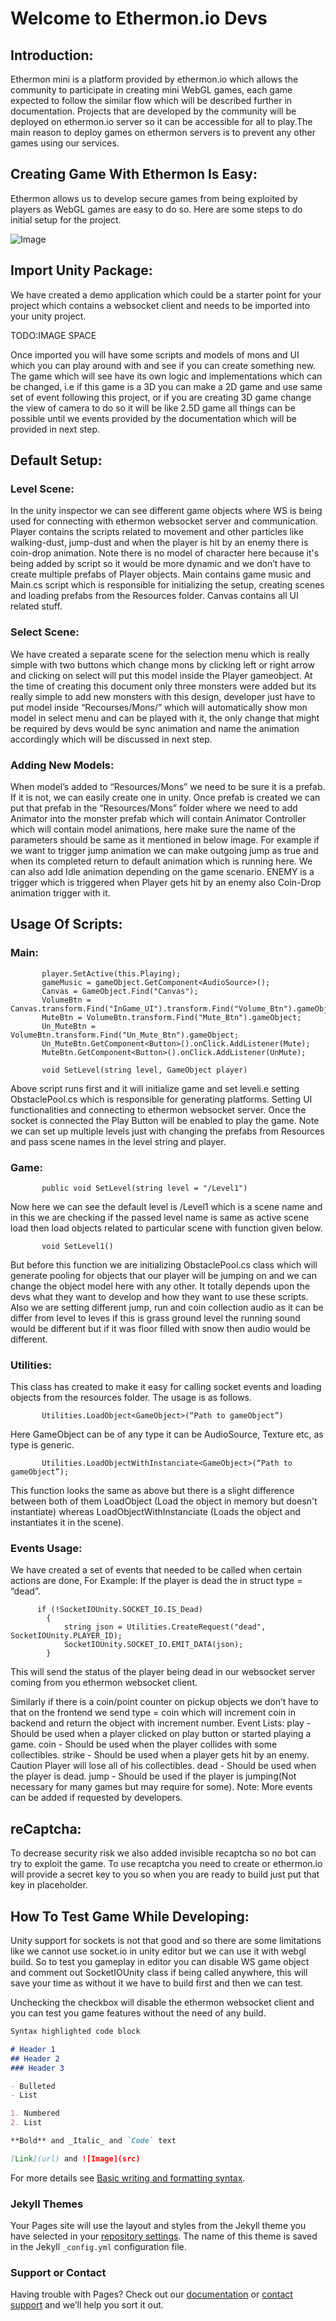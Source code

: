 # Welcome to Ethermon.io Devs

## Introduction:
Ethermon mini is a platform provided by ethermon.io which allows the community to participate in creating mini WebGL games, each game expected to follow the similar flow which will be described further in documentation. Projects that are developed by the community will be deployed on ethermon.io server so it can be accessible for all to play.The main reason to deploy games on ethermon servers is to prevent any other games using our services.

## Creating Game With Ethermon Is Easy:
Ethermon allows us to develop secure games from being exploited by players as WebGL games are easy to do so. Here are some steps to do initial setup for the project.

![Image](Sequence.io.jpg)

## Import Unity Package:
We have created a demo application which could be a starter point for your project which contains a websocket client and needs to be imported into your unity project. 

TODO:IMAGE SPACE

Once imported you will have some scripts and models of mons and UI which you can play around with and see if you can create something new. The game which will see have its own logic and implementations which can be changed, i.e if this game is a 3D you can make a 2D game and use same set of event following this project, or if you are creating 3D game change the view of camera to do so it will be like 2.5D game all things can be possible until we events provided by the documentation which will be provided in next step.



## Default Setup:

### Level Scene:
In the unity inspector we can see different game objects where WS is being used for connecting with ethermon websocket server and communication. Player contains the scripts related to movement and other particles like walking-dust, jump-dust and when the player is hit by an enemy there is coin-drop animation. Note there is no model of character here because it's being added by script so it would be more dynamic and we don’t have to create multiple prefabs of Player objects. Main contains game music and Main.cs script which is responsible for initializing the setup, creating scenes and loading prefabs from the Resources folder. Canvas contains all UI related stuff.



### Select Scene:
We have created a separate scene for the selection menu which is really simple with two buttons which change mons by clicking left or right arrow and clicking on select will put this model inside the Player gameobject. At the time of creating this document only three monsters were added but its really simple to add new monsters with this design, developer just have to put model inside “Recourses/Mons/” which will automatically show mon model in select menu and can be played with it, the only change that might be required by devs would be sync animation and name the animation accordingly which will be discussed in next step.


### Adding New Models:
When model’s added to “Resources/Mons” we need to be sure it is a prefab. If it is not, we can easily create one in unity. Once prefab is created we can put that prefab in the “Resources/Mons” folder where we need to add Animator into the monster prefab which will contain Animator Controller which will contain model animations, here make sure the name of the parameters should be same as it mentioned in below image. For example if we want to trigger jump animation we can make outgoing jump as true and when its completed return to default animation which is running here. We can also add Idle animation depending on the game scenario. ENEMY is a trigger which is triggered when Player gets hit by an enemy also Coin-Drop animation trigger with it.



## Usage Of Scripts:

### Main:

```    player = GameObject.FindGameObjectWithTag("Player");
       player.SetActive(this.Playing);
       gameMusic = gameObject.GetComponent<AudioSource>();
       Canvas = GameObject.Find("Canvas");
       VolumeBtn = Canvas.transform.Find("InGame_UI").transform.Find("Volume_Btn").gameObject;
       MuteBtn = VolumeBtn.transform.Find("Mute_Btn").gameObject;
       Un_MuteBtn = VolumeBtn.transform.Find("Un_Mute_Btn").gameObject;
       Un_MuteBtn.GetComponent<Button>().onClick.AddListener(Mute);
       MuteBtn.GetComponent<Button>().onClick.AddListener(UnMute);
 
       void SetLevel(string level, GameObject player)
```

Above script runs first and it will initialize game and set leveli.e setting ObstaclePool.cs which is responsible for generating platforms. Setting UI functionalities and connecting to ethermon websocket server. Once the socket is connected the Play Button will be enabled to play the game. Note we can set up multiple levels just with changing the prefabs from Resources and pass scene names in the level string and player.


### Game:

```
       public void SetLevel(string level = "/Level1")
```

Now here we can see the default level is /Level1 which is a scene name and in this we are checking if the passed level name is same as active scene load then load objects related to particular scene with function given below. 

```
       void SetLevel1()
```

But before this function we are initializing ObstaclePool.cs class which will generate pooling for objects that our player will be jumping on and we can change the object model here with any other. It totally depends upon the devs what they want to develop and how they want to use these scripts. Also we are setting different jump, run and coin collection audio as it can be differ from level to leves if this is grass ground level the running sound would be different but if it was floor filled with snow then audio would be different.


### Utilities:
This class has created to make it easy for calling socket events and loading objects from the resources folder. The usage is as follows.

```
       Utilities.LoadObject<GameObject>(“Path to gameObject”)
```

Here GameObject can be of any type it can be AudioSource, Texture etc, as type is generic.

```
       Utilities.LoadObjectWithInstanciate<GameObject>(“Path to gameObject”);
```

This function looks the same as above but there is a slight difference between both of them LoadObject (Load the object in memory but doesn't instantiate) whereas LoadObjectWithInstanciate (Loads the object and instantiates it in the scene).



### Events Usage:

We have created a set of events that needed to be called when certain actions are done,
For Example: If the player is dead the in struct type = “dead”.

```
      if (!SocketIOUnity.SOCKET_IO.IS_Dead)
        {
            string json = Utilities.CreateRequest("dead", SocketIOUnity.PLAYER_ID);
            SocketIOUnity.SOCKET_IO.EMIT_DATA(json);
        }
```
        
This will send the status of the player being dead in our websocket server coming from you ethermon websocket client.

Similarly if there is a coin/point counter on pickup objects we don’t have to that on the frontend we send type = coin which will increment coin in backend and return the object with increment number.
Event Lists:
play - Should be used when a player clicked on play button or started playing a game.
coin - Should be used when the player collides with some collectibles.
strike - Should be used when a player gets hit by an enemy. Caution Player will lose all of his collectibles.
dead - Should be used when the player is dead.
jump - Should be used if the player is jumping(Not necessary for many games but may require for some).
Note: More events can be added if requested by developers.


## reCaptcha:

To decrease security risk we also added invisible recaptcha so no bot can try to exploit the game. To use recaptcha you need to create or ethermon.io will provide a secret key to you so when you are ready to build just put that key in placeholder.



## How To Test Game While Developing:

Unity support for sockets is not that good and so there are some limitations like we cannot use socket.io in unity editor but we can use it with webgl build. So to test you gameplay in editor you can disable WS game object and comment out SocketIOUnity class if being called anywhere, this will save your time as without it we have to build first and then we can test.



Unchecking the checkbox will disable the ethermon websocket client and you can test you game features without the need of any build.




```markdown
Syntax highlighted code block

# Header 1
## Header 2
### Header 3

- Bulleted
- List

1. Numbered
2. List

**Bold** and _Italic_ and `Code` text

[Link](url) and ![Image](src)
```

For more details see [Basic writing and formatting syntax](https://docs.github.com/en/github/writing-on-github/getting-started-with-writing-and-formatting-on-github/basic-writing-and-formatting-syntax).

### Jekyll Themes

Your Pages site will use the layout and styles from the Jekyll theme you have selected in your [repository settings](https://github.com/syedMohib44/Ethermon-Mini-Docs/settings/pages). The name of this theme is saved in the Jekyll `_config.yml` configuration file.

### Support or Contact

Having trouble with Pages? Check out our [documentation](https://docs.github.com/categories/github-pages-basics/) or [contact support](https://support.github.com/contact) and we’ll help you sort it out.
